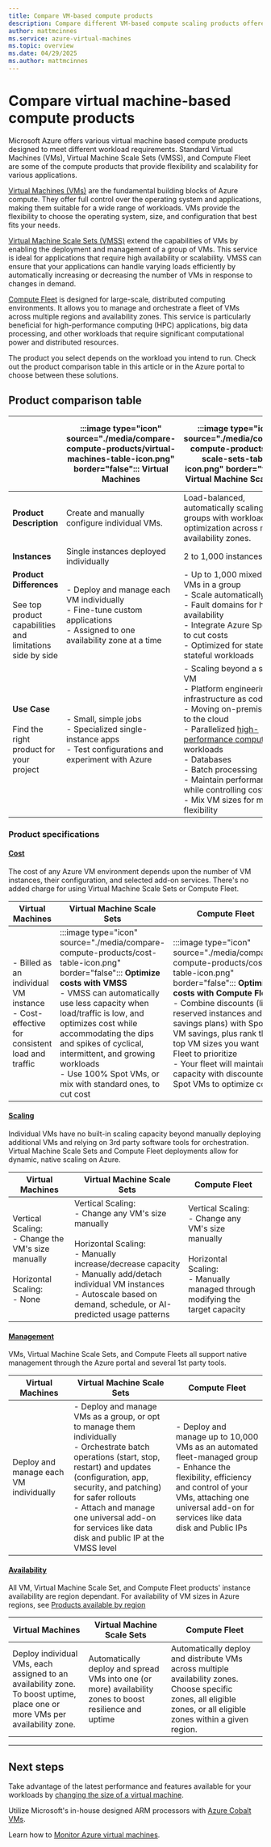 ```yaml
---
title: Compare VM-based compute products
description: Compare different VM-based compute scaling products offered on Azure.
author: mattmcinnes
ms.service: azure-virtual-machines
ms.topic: overview
ms.date: 04/29/2025
ms.author: mattmcinnes
---
```


# Compare virtual machine-based compute products

Microsoft Azure offers various virtual machine based compute products designed to meet different workload requirements. Standard Virtual Machines (VMs), Virtual Machine Scale Sets (VMSS), and Compute Fleet are some of the compute products that provide flexibility and scalability for various applications.

[Virtual Machines (VMs)](/azure/virtual-machines/overview) are the fundamental building blocks of Azure compute. They offer full control over the operating system and applications, making them suitable for a wide range of workloads. VMs provide the flexibility to choose the operating system, size, and configuration that best fits your needs.

[Virtual Machine Scale Sets (VMSS)](/azure/virtual-machine-scale-sets/overview) extend the capabilities of VMs by enabling the deployment and management of a group of VMs. This service is ideal for applications that require high availability or scalability. VMSS can ensure that your applications can handle varying loads efficiently by automatically increasing or decreasing the number of VMs in response to changes in demand.

[Compute Fleet](/azure/azure-compute-fleet/overview) is designed for large-scale, distributed computing environments. It allows you to manage and orchestrate a fleet of VMs across multiple regions and availability zones. This service is particularly beneficial for high-performance computing (HPC) applications, big data processing, and other workloads that require significant computational power and distributed resources.

The product you select depends on the workload you intend to run. Check out the product comparison table in this article or in the Azure portal to choose between these solutions.

## Product comparison table

| | :::image type="icon" source="./media/compare-compute-products/virtual-machines-table-icon.png" border="false"::: Virtual Machines | :::image type="icon" source="./media/compare-compute-products/vm-scale-sets-table-icon.png" border="false"::: Virtual Machine Scale Sets | :::image type="icon" source="./media/compare-compute-products/compute-fleet-table-icon.png" border="false"::: Compute Fleet  |
| --- | --- | --- | --- |
| **Product Description** | Create and manually configure individual VMs.| Load-balanced, automatically scaling VM groups with workload optimization across multiple availability zones. | Provision thousands of mixed-size VMs for performance and high availability. |
| **Instances** | Single instances deployed individually | 2 to 1,000 instances | Up to 10,000 instances |
| **Product Differences**<br><br>See top product capabilities and limitations side by side| - Deploy and manage each VM individually <br>- Fine-tune custom applications<br> - Assigned to one availability zone at a time<br>| - Up to 1,000 mixed-size VMs in a group <br> - Scale automatically <br> - Fault domains for high availability <br>- Integrate Azure Spot VMs to cut costs <br>- Optimized for stateless or stateful workloads | - Up to 10,000 mixed-size VMs in a group<br>- Fault domains for high availability<br>- Hyper-scale with demand <br>- Maintain capacity with Spot VMs to cut costs<br>- Optimize allocation by price, capacity, or both
| **Use Case**<br><br>Find the right product for your project | - Small, simple jobs <br>- Specialized single-instance apps <br>- Test configurations and experiment with Azure | - Scaling beyond a single VM <br>- Platform engineering or infrastructure as code <br>- Moving on-premises apps to the cloud <br>- Parallelized [high-performance computing](/azure/architecture/topics/high-performance-computing) workloads <br>- Databases <br>- Batch processing <br> - Maintain performance while controlling costs <br>- Mix VM sizes for more flexibility | - Large scale, highly parallelized workloads or batch jobs <br> - Flexibility with VM sizes <br> - Large scale cost optimization with Azure Spot |

### Product specifications

#### [Cost](#tab/prodcompcost)

The cost of any Azure VM environment depends upon the number of VM instances, their configuration, and selected add-on services. There's no added charge for using Virtual Machine Scale Sets or Compute Fleet.

| Virtual Machines | Virtual Machine Scale Sets | Compute Fleet  |
| --- | --- | --- |
| - Billed as an individual VM instance <br>- Cost-effective for consistent load and traffic | :::image type="icon" source="./media/compare-compute-products/cost-table-icon.png" border="false"::: **Optimize costs with VMSS** <br>- VMSS can automatically use less capacity when load/traffic is low, and optimizes cost while accommodating the dips and spikes of cyclical, intermittent, and growing workloads <br> - Use 100% Spot VMs, or mix with standard ones, to cut cost | :::image type="icon" source="./media/compare-compute-products/cost-table-icon.png" border="false"::: **Optimize costs with Compute Fleet** <br> - Combine discounts (like reserved instances and savings plans) with Spot VM savings, plus rank the top VM sizes you want Fleet to prioritize <br>- Your fleet will maintain capacity with discounted Spot VMs to optimize cost

#### [Scaling](#tab/prodcompscale)

Individual VMs have no built-in scaling capacity beyond manually deploying additional VMs and relying on 3rd party software tools for orchestration. Virtual Machine Scale Sets and Compute Fleet deployments allow for dynamic, native scaling on Azure.

| Virtual Machines | Virtual Machine Scale Sets | Compute Fleet  |
| --- | --- | --- |
| Vertical Scaling: <br>- Change the VM's size manually <br><br>Horizontal Scaling: <br>- None | Vertical Scaling: <br>- Change any VM's size manually <br><br>Horizontal Scaling: <br>- Manually increase/decrease capacity <br>- Manually add/detach individual VM instances <br>- Autoscale based on demand, schedule, or AI-predicted usage patterns| Vertical Scaling: <br>- Change any VM's size manually <br><br>Horizontal Scaling:<br>- Manually managed through modifying the target capacity |

#### [Management](#tab/prodcompmanagement)

VMs, Virtual Machine Scale Sets, and Compute Fleets all support native management through the Azure portal and several 1st party tools.

| Virtual Machines | Virtual Machine Scale Sets | Compute Fleet  |
| --- | --- | --- |
Deploy and manage each VM individually | - Deploy and manage VMs as a group, or opt to manage them individually<br>- Orchestrate batch operations (start, stop, restart) and updates (configuration, app, security, and patching) for safer rollouts<br>- Attach and manage one universal add-on for services like data disk and public IP at the VMSS level | - Deploy and manage up to 10,000 VMs as an automated fleet-managed group<br>- Enhance the flexibility, efficiency and control of your VMs, attaching one universal add-on for services like data disk and Public IPs |

#### [Availability](#tab/prodcompavailability)

All VM, Virtual Machine Scale Set, and Compute Fleet products' instance availability are region dependant. For availability of VM sizes in Azure regions, see [Products available by region](https://azure.microsoft.com/regions/services/)

| Virtual Machines | Virtual Machine Scale Sets | Compute Fleet  |
| --- | --- | --- |
Deploy individual VMs, each assigned to an availability zone. To boost uptime, place one or more VMs per availability zone. | Automatically deploy and spread VMs into one (or more) availability zones to boost resilience and uptime | Automatically deploy and distribute VMs across multiple availability zones. Choose specific zones, all eligible zones, or all eligible zones within a given region.

---

## Next steps

Take advantage of the latest performance and features available for your workloads by [changing the size of a virtual machine](/azure/virtual-machines/sizes/resize-vm).

Utilize Microsoft's in-house designed ARM processors with [Azure Cobalt VMs](/azure/virtual-machines/sizes/cobalt-overview).

Learn how to [Monitor Azure virtual machines](/azure/virtual-machines/monitor-vm).
